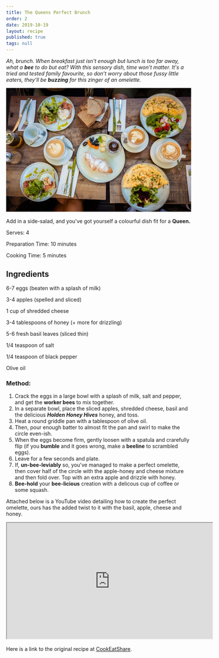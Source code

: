 ```yaml
---
title: The Queens Perfect Brunch
order: 2
date: 2019-10-19
layout: recipe
published: true
tags: null
---
```

*Ah, brunch. When breakfast just isn't enough but lunch is too far away, what a **bee** to do but eat? With this sensory dish, time won’t matter. It's a tried and tested family favourite, so don’t worry about those fussy little eaters, they’ll be **buzzing** for this zinger of an omelette.*

![A picture of brunch with Omelette's and coffee](../uploads/phil-hei-6xvn2bn6p8o-unsplash.jpg "Photo by Phil Her on Unsplash")

Add in a side-salad, and you've got yourself a colourful dish fit for a **Queen.**

Serves: 4

Preparation Time: 10 minutes 

Cooking Time: 5 minutes

## Ingredients

6-7 eggs (beaten with a splash of milk)

3-4 apples (spelled and sliced)

1 cup of shredded cheese

3-4 tablespoons of honey (+ more for drizzling)

5-6 fresh basil leaves (sliced thin)

1/4 teaspoon of salt

1/4 teaspoon of black pepper

Olive oil

### Method:

1. Crack the eggs in a large bowl with a splash of milk, salt and pepper, and get the **worker bees** to mix together.
2. In a separate bowl, place the sliced apples, shredded cheese, basil and the delicious ***Holden Honey Hives*** honey, and toss.
3. Heat a round griddle pan with a tablespoon of olive oil. 
4. Then, pour enough batter to almost fit the pan and swirl to make the circle even-ish. 
5. When the eggs become firm, gently loosen with a spatula and crarefully flip (if you **bumble** and it goes wrong, make a **beeline** to scrambled eggs).
6. Leave for a few seconds and plate.
7. If, **un-bee-leviably** so, you've managed to make a perfect omelette, then cover half of the circle with the apple-honey and cheese mixture and then fold over. Top with an extra apple and drizzle with honey.
8. **Bee-hold** your **bee-licious** creation with a delicous cup of coffee or some squash.

Attached below is a YouTube video detailing how to create the perfect omelette, ours has the added twist to it with the basil, apple, cheese and honey. 

<div class="video-box"><iframe width="560" height="315" src="https://www.youtube.com/embed/https://youtu.be/OQyRuOEKfVk?rel=0" allow="accelerometer; autoplay; encrypted-media; gyroscope; picture-in-picture" allowfullscreen></iframe></div>

Here is a link to the original recipe at [CookEatShare](https://cookeatshare.com/recipes/basil-apple-cheese-and-honey-omelet-751048).